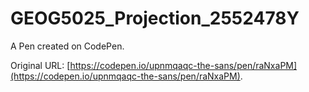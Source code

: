 # GEOG5025_Projection_2552478Y

A Pen created on CodePen.

Original URL: [https://codepen.io/upnmqaqc-the-sans/pen/raNxaPM](https://codepen.io/upnmqaqc-the-sans/pen/raNxaPM).

